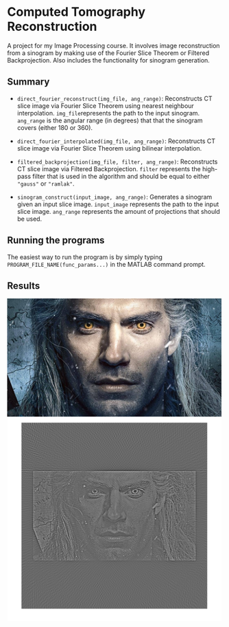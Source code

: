 # Computed Tomography Reconstruction
A project for my Image Processing course. It involves image reconstruction from a sinogram by making use of the Fourier Slice Theorem or Filtered Backprojection. Also includes the functionality for sinogram generation.

## Summary
* `direct_fourier_reconstruct(img_file, ang_range)`: Reconstructs CT slice image via Fourier Slice Theorem using nearest neighbour interpolation. `img_file`represents the path to the input sinogram. `ang_range` is the angular range (in degrees) that that the sinogram covers (either 180 or 360).

* `direct_fourier_interpolated(img_file, ang_range)`: Reconstructs CT slice image via Fourier Slice Theorem using bilinear interpolation.

* `filtered_backprojection(img_file, filter, ang_range)`: Reconstructs CT slice image via Filtered Backprojection. `filter` represents the high-pass filter that is used in the algorithm and should be equal to either `"gauss"` or `"ramlak"`.

* `sinogram_construct(input_image, ang_range)`: Generates a sinogram given an input slice image. `input_image` represents the path to the input slice image. `ang_range` represents the amount of projections that should be used.


## Running the programs
The easiest way to run the program is by simply typing `PROGRAM_FILE_NAME(func_params...)` in the MATLAB command prompt.

## Results 
<img src="https://github.com/Jentuuh/image-processing-computed-tomography/blob/master/data/witcher.png?raw=true" alt="Original Image" width="500"/>
<img src="https://github.com/Jentuuh/image-processing-computed-tomography/blob/master/data/result.png?raw=true" alt="Reconstructed Image" width="500"/>


